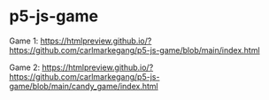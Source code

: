 # p5-js-game

Game 1: https://htmlpreview.github.io/?https://github.com/carlmarkegang/p5-js-game/blob/main/index.html  

Game 2: https://htmlpreview.github.io/?https://github.com/carlmarkegang/p5-js-game/blob/main/candy_game/index.html